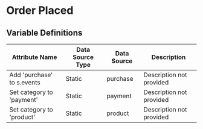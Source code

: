 # Order Placed

### 

## Variable Definitions

| Attribute Name|Data Source Type|Data Source|Description|
| --- | --- | --- | --- |
|Add 'purchase' to s.events|Static|purchase|Description not provided|
|Set category to 'payment'|Static|payment|Description not provided|
|Set category to 'product'|Static|product|Description not provided|



